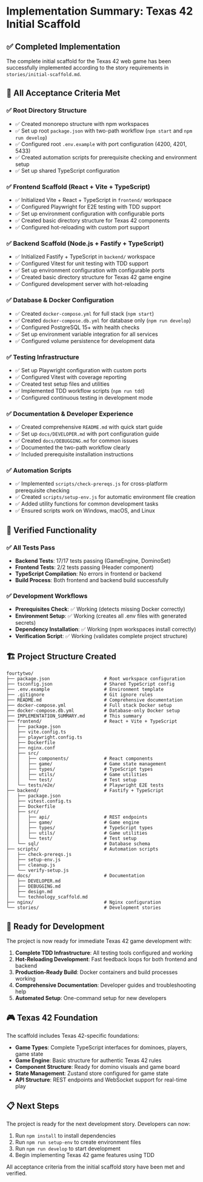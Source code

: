 # Implementation Summary: Texas 42 Initial Scaffold

## ✅ Completed Implementation

The complete initial scaffold for the Texas 42 web game has been successfully implemented according to the story requirements in `stories/initial-scaffold.md`.

## 🎯 All Acceptance Criteria Met

### ✅ Root Directory Structure
- ✅ Created monorepo structure with npm workspaces
- ✅ Set up root `package.json` with two-path workflow (`npm start` and `npm run develop`)
- ✅ Configured root `.env.example` with port configuration (4200, 4201, 5433)
- ✅ Created automation scripts for prerequisite checking and environment setup
- ✅ Set up shared TypeScript configuration

### ✅ Frontend Scaffold (React + Vite + TypeScript)
- ✅ Initialized Vite + React + TypeScript in `frontend/` workspace
- ✅ Configured Playwright for E2E testing with TDD support
- ✅ Set up environment configuration with configurable ports
- ✅ Created basic directory structure for Texas 42 components
- ✅ Configured hot-reloading with custom port support

### ✅ Backend Scaffold (Node.js + Fastify + TypeScript)
- ✅ Initialized Fastify + TypeScript in `backend/` workspace
- ✅ Configured Vitest for unit testing with TDD support
- ✅ Set up environment configuration with configurable ports
- ✅ Created basic directory structure for Texas 42 game engine
- ✅ Configured development server with hot-reloading

### ✅ Database & Docker Configuration
- ✅ Created `docker-compose.yml` for full stack (`npm start`)
- ✅ Created `docker-compose.db.yml` for database only (`npm run develop`)
- ✅ Configured PostgreSQL 15+ with health checks
- ✅ Set up environment variable integration for all services
- ✅ Configured volume persistence for development data

### ✅ Testing Infrastructure
- ✅ Set up Playwright configuration with custom ports
- ✅ Configured Vitest with coverage reporting
- ✅ Created test setup files and utilities
- ✅ Implemented TDD workflow scripts (`npm run tdd`)
- ✅ Configured continuous testing in development mode

### ✅ Documentation & Developer Experience
- ✅ Created comprehensive `README.md` with quick start guide
- ✅ Set up `docs/DEVELOPER.md` with port configuration guide
- ✅ Created `docs/DEBUGGING.md` for common issues
- ✅ Documented the two-path workflow clearly
- ✅ Included prerequisite installation instructions

### ✅ Automation Scripts
- ✅ Implemented `scripts/check-prereqs.js` for cross-platform prerequisite checking
- ✅ Created `scripts/setup-env.js` for automatic environment file creation
- ✅ Added utility functions for common development tasks
- ✅ Ensured scripts work on Windows, macOS, and Linux

## 🧪 Verified Functionality

### ✅ All Tests Pass
- **Backend Tests**: 17/17 tests passing (GameEngine, DominoSet)
- **Frontend Tests**: 2/2 tests passing (Header component)
- **TypeScript Compilation**: No errors in frontend or backend
- **Build Process**: Both frontend and backend build successfully

### ✅ Development Workflows
- **Prerequisites Check**: ✅ Working (detects missing Docker correctly)
- **Environment Setup**: ✅ Working (creates all .env files with generated secrets)
- **Dependency Installation**: ✅ Working (npm workspaces install correctly)
- **Verification Script**: ✅ Working (validates complete project structure)

## 🏗️ Project Structure Created

```
fourtytwo/
├── package.json                    # Root workspace configuration
├── tsconfig.json                   # Shared TypeScript config
├── .env.example                    # Environment template
├── .gitignore                      # Git ignore rules
├── README.md                       # Comprehensive documentation
├── docker-compose.yml              # Full stack Docker setup
├── docker-compose.db.yml           # Database-only Docker setup
├── IMPLEMENTATION_SUMMARY.md       # This summary
├── frontend/                       # React + Vite + TypeScript
│   ├── package.json
│   ├── vite.config.ts
│   ├── playwright.config.ts
│   ├── Dockerfile
│   ├── nginx.conf
│   ├── src/
│   │   ├── components/             # React components
│   │   ├── game/                   # Game state management
│   │   ├── types/                  # TypeScript types
│   │   ├── utils/                  # Game utilities
│   │   └── test/                   # Test setup
│   └── tests/e2e/                  # Playwright E2E tests
├── backend/                        # Fastify + TypeScript
│   ├── package.json
│   ├── vitest.config.ts
│   ├── Dockerfile
│   ├── src/
│   │   ├── api/                    # REST endpoints
│   │   ├── game/                   # Game engine
│   │   ├── types/                  # TypeScript types
│   │   ├── utils/                  # Game utilities
│   │   └── test/                   # Test setup
│   └── sql/                        # Database schema
├── scripts/                        # Automation scripts
│   ├── check-prereqs.js
│   ├── setup-env.js
│   ├── cleanup.js
│   └── verify-setup.js
├── docs/                           # Documentation
│   ├── DEVELOPER.md
│   ├── DEBUGGING.md
│   ├── design.md
│   └── technology_scaffold.md
├── nginx/                          # Nginx configuration
└── stories/                        # Development stories
```

## 🚀 Ready for Development

The project is now ready for immediate Texas 42 game development with:

1. **Complete TDD Infrastructure**: All testing tools configured and working
2. **Hot-Reloading Development**: Fast feedback loops for both frontend and backend
3. **Production-Ready Build**: Docker containers and build processes working
4. **Comprehensive Documentation**: Developer guides and troubleshooting help
5. **Automated Setup**: One-command setup for new developers

## 🎮 Texas 42 Foundation

The scaffold includes Texas 42-specific foundations:
- **Game Types**: Complete TypeScript interfaces for dominoes, players, game state
- **Game Engine**: Basic structure for authentic Texas 42 rules
- **Component Structure**: Ready for domino visuals and game board
- **State Management**: Zustand store configured for game state
- **API Structure**: REST endpoints and WebSocket support for real-time play

## 📋 Next Steps

The project is ready for the next development story. Developers can now:

1. Run `npm install` to install dependencies
2. Run `npm run setup-env` to create environment files  
3. Run `npm run develop` to start development
4. Begin implementing Texas 42 game features using TDD

All acceptance criteria from the initial scaffold story have been met and verified.
